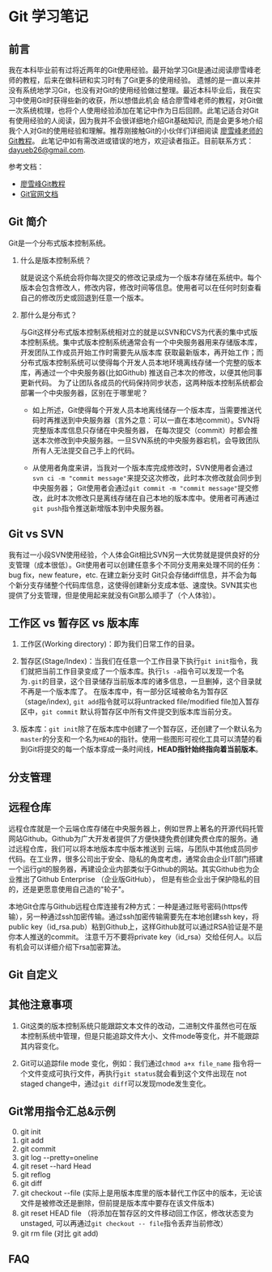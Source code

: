 # Git 学习笔记

## 前言

我在本科毕业前有过将近两年的Git使用经验。最开始学习Git是通过阅读廖雪峰老师的教程，后来在做科研和实习时有了Git更多的使用经验。
遗憾的是一直以来并没有系统地学习Git，也没有对Git的使用经验做过整理。最近本科毕业后，我在实习中使用Git时获得些新的收获，所以想借此机会
结合廖雪峰老师的教程，对Git做一次系统梳理，也将个人使用经验添加在笔记中作为日后回顾。此笔记适合对Git有使用经验的人阅读，因为我并不会很详细地介绍Git基础知识,
而是会更多地介绍我个人对Git的使用经验和理解。推荐刚接触Git的小伙伴们详细阅读 [廖雪峰老师的Git教程](https://www.liaoxuefeng.com/wiki/896043488029600/900003767775424)。
此笔记中如有需改进或错误的地方，欢迎读者指正。目前联系方式：[dayueb26@gmail.com](dayueb26@gmail.com).

参考文档：

* [廖雪峰Git教程](https://www.liaoxuefeng.com/wiki/896043488029600/900003767775424)
* [Git官网文档](https://git-scm.com/doc)

## Git 简介

Git是一个分布式版本控制系统。

1. 什么是版本控制系统？

    就是说这个系统会将你每次提交的修改记录成为一个版本存储在系统中。每个版本会包含修改人，修改内容，修改时间等信息。使用者可以在任何时刻查看自己的修改历史或回退到任意一个版本。

2. 那什么是分布式？

    与Git这样分布式版本控制系统相对立的就是以SVN和CVS为代表的集中式版本控制系统。集中式版本控制系统通常会有一个中央服务器用来存储版本库，开发团队工作成员开始工作时需要先从版本库
    获取最新版本，再开始工作；而分布式版本控制系统可以使得每个开发人员本地环境离线存储一个完整的版本库，再通过一个中央服务器(比如Github) 推送自己本次的修改，以便其他同事更新代码。
    为了让团队各成员的代码保持同步状态，这两种版本控制系统都会部署一个中央服务器，区别在于哪里呢？
    
    * 如上所述，Git使得每个开发人员本地离线储存一个版本库，当需要推送代码时再推送到中央服务器（言外之意：可以一直在本地commit）。SVN将完整版本库信息只存储在中央服务器，
      在每次提交（commit）时都会推送本次修改到中央服务器。一旦SVN系统的中央服务器宕机，会导致团队所有人无法提交自己手上的代码。
    
    * 从使用者角度来讲，当我对一个版本库完成修改时，SVN使用者会通过`svn ci -m "commit message"`来提交这次修改，此时本次修改就会同步到中央服务器；
      Git使用者会通过`git commit -m "commit message"`提交修改，此时本次修改只是离线存储在自己本地的版本库中。使用者可再通过`git push`指令推送新增版本到中央服务器。
      
## Git vs SVN

我有过一小段SVN使用经验，个人体会Git相比SVN另一大优势就是提供良好的分支管理（成本很低）。Git使用者可以创建任意多个不同分支用来处理不同的任务：bug fix，new feature，etc. 在建立新分支时
Git只会存储diff信息，并不会为每个新分支存储整个代码库信息，这使得创建新分支成本低、速度快。SVN其实也提供了分支管理，但是使用起来就没有Git那么顺手了（个人体验）。

## 工作区 vs 暂存区 vs 版本库

1. 工作区(Working directory)：即为我们日常工作的目录。

2. 暂存区(Stage/Index)：当我们在任意一个工作目录下执行`git init`指令，我们就把当前工作目录变成了一个版本库。执行`ls -a`指令可以发现一个名为`.git`的目录，这个目录储存当前版本库的诸多信息，一旦删掉，这个目录就不再是一个版本库了。
   在版本库中，有一部分区域被命名为暂存区（stage/index), `git add`指令就可以将untracked file/modified file加入暂存区中，`git commit` 默认将暂存区中所有文件提交到版本库当前分支。
   
3. 版本库：`git init`除了在版本库中创建了一个暂存区，还创建了一个默认名为`master`的分支和一个名为`HEAD`的指针。使用一些图形可视化工具可以清楚的看到Git将提交的每一个版本穿成一条时间线，**HEAD指针始终指向着当前版本**。

## 分支管理



## 远程仓库

远程仓库就是一个云端仓库存储在中央服务器上，例如世界上著名的开源代码托管网站Github。Github为广大开发者提供了方便快捷免费创建免费仓库的服务。通过远程仓库，我们可以将本地版本库中版本推送到
云端，与团队中其他成员同步代码。在工业界，很多公司出于安全、隐私的角度考虑，通常会由企业IT部门搭建一个运行git的服务器，再建设企业内部类似于Github的网站。其实Github也为企业推出了Github Enterprise （企业版GitHub），
但是有些企业出于保护隐私的目的，还是更愿意使用自己造的"轮子"。

本地Git仓库与Github远程仓库连接有2种方式：一种是通过账号密码(https传输），另一种通过ssh加密传输。通过ssh加密传输需要先在本地创建ssh key，将public key（id_rsa.pub）粘到Github上，这样Github就可以通过RSA验证是不是你本人推送的commit。
注意千万不要将private key（id_rsa）交给任何人。以后有机会可以详细介绍下rsa加密算法。

## Git 自定义

## 其他注意事项

1. Git这类的版本控制系统只能跟踪文本文件的改动，二进制文件虽然也可在版本控制系统中管理，但是只能追踪文件大小、文件mode等变化，并不能跟踪其内容变化。
    
2. Git可以追踪file mode 变化，例如：我们通过`chmod a+x file_name` 指令将一个文件变成可执行文件，再执行`git status`就会看到这个文件出现在 not staged change中，通过`git diff`可以发现mode发生变化。

## Git常用指令汇总&示例

0. git init
1. git add 
2. git commit
3. git log --pretty=oneline
4. git reset --hard Head
5. git reflog
6. git diff
7. git checkout --file (实际上是用版本库里的版本替代工作区中的版本，无论该文件是被修改还是删除，但前提是版本库中要存在该文件版本)
8. git reset HEAD file （将添加在暂存区的文件移动回工作区，修改状态变为unstaged, 可以再通过`git checkout -- file`指令丢弃当前修改）
9. git rm file (对比 git add)

## FAQ

    